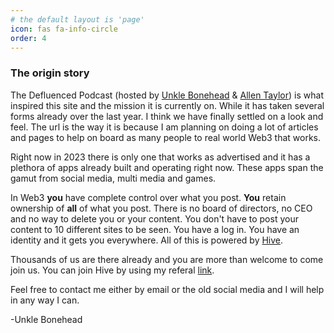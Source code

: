 ```yaml
---
# the default layout is 'page'
icon: fas fa-info-circle
order: 4
---
```


### The origin story
The Defluenced Podcast (hosted by [Unkle Bonehead](https://unklebonehead.xyz) & [Allen Taylor](https://authorallentaylor.com/)) is what inspired this site and the mission it is currently on. While it has taken several forms already over the last year. I think we have finally settled on a look and feel. The url is the way it is because I am planning on doing a lot of articles and pages to help on board as many people to real world Web3 that works.

Right now in 2023 there is only one that works as advertised and it has a plethora of apps already built and operating right now. These apps span the gamut from social media, multi media and games.

In Web3 **you** have complete control over what you post. **You** retain ownership of **all** of what you post. There is no board of directors, no CEO and no way to delete you or your content. You don't have to post your content to 10 different sites to be seen. You have a log in. You have an identity and it gets you everywhere. All of this is powered by [Hive](https://hive.io).

Thousands of us are there already and you are more than welcome to come join us.
You can join Hive by using my referal [link](https://hiveonboard.com?ref=unklebonehead).

Feel free to contact me either by email or the old social media and I will help in any way I can.

-Unkle Bonehead
